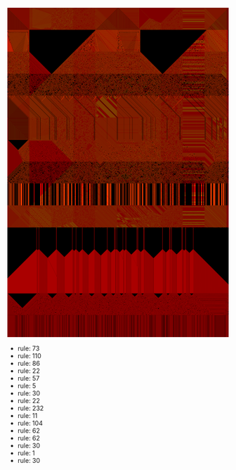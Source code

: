 ![photo](./output.png) 
 * rule: 73
* rule: 110
* rule: 86
* rule: 22
* rule: 57
* rule: 5
* rule: 30
* rule: 22
* rule: 232
* rule: 11
* rule: 104
* rule: 62
* rule: 62
* rule: 30
* rule: 1
* rule: 30
